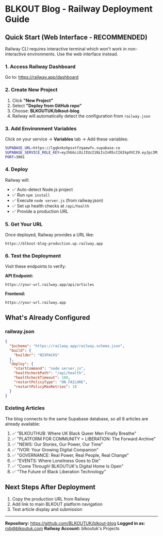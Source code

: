 # BLKOUT Blog - Railway Deployment Guide

## Quick Start (Web Interface - RECOMMENDED)

Railway CLI requires interactive terminal which won't work in non-interactive environments. Use the web interface instead.

### 1. Access Railway Dashboard
Go to: https://railway.app/dashboard

### 2. Create New Project
1. Click **"New Project"**
2. Select **"Deploy from GitHub repo"**
3. Choose: **BLKOUTUK/blkout-blog**
4. Railway will automatically detect the configuration from `railway.json`

### 3. Add Environment Variables

Click on your service → **Variables** tab → Add these variables:

```bash
SUPABASE_URL=https://lgqknkshpsxtfzqaewfv.supabase.co
SUPABASE_SERVICE_ROLE_KEY=eyJhbGciOiJIUzI1NiIsInR5cCI6IkpXVCJ9.eyJpc3MiOiJzdXBhYmFzZSIsInJlZiI6ImxncWtua3NocHN4dGZ6cWFld2Z2Iiwicm9sZSI6InNlcnZpY2Vfcm9sZSIsImlhdCI6MTcyNzQ0NzQzOSwiZXhwIjoyMDQzMDIzNDM5fQ.8LYD0kN7_rG0m9vXQGxhN5mNYP8FZvQ5vhFzXKqYE8I
PORT=3001
```

### 4. Deploy
Railway will:
- ✅ Auto-detect Node.js project
- ✅ Run `npm install`
- ✅ Execute `node server.js` (from railway.json)
- ✅ Set up health checks at `/api/health`
- ✅ Provide a production URL

### 5. Get Your URL
Once deployed, Railway provides a URL like:
```
https://blkout-blog-production.up.railway.app
```

### 6. Test the Deployment
Visit these endpoints to verify:

**API Endpoint:**
```
https://your-url.railway.app/api/articles
```

**Frontend:**
```
https://your-url.railway.app
```

## What's Already Configured

### railway.json
```json
{
  "$schema": "https://railway.app/railway.schema.json",
  "build": {
    "builder": "NIXPACKS"
  },
  "deploy": {
    "startCommand": "node server.js",
    "healthcheckPath": "/api/health",
    "healthcheckTimeout": 100,
    "restartPolicyType": "ON_FAILURE",
    "restartPolicyMaxRetries": 10
  }
}
```

### Existing Articles
The blog connects to the same Supabase database, so all 8 articles are already available:

1. ✅ "BLKOUTHUB: Where UK Black Queer Men Finally Breathe"
2. ✅ "PLATFORM FOR COMMUNITY = LIBERATION: The Forward Archive"
3. ✅ "NEWS: Our Stories, Our Power, Our Time"
4. ✅ "IVOR: Your Growing Digital Companion"
5. ✅ "GOVERNANCE: Real Power, Real People, Real Change"
6. ✅ "EVENTS: Where Loneliness Goes to Die"
7. ✅ "Come Through! BLKOUTUK's Digital Home Is Open"
8. ✅ "The Future of Black Liberation Technology"

## Next Steps After Deployment

1. Copy the production URL from Railway
2. Add link to main BLKOUT platform navigation
3. Test article display and submission

---

**Repository:** https://github.com/BLKOUTUK/blkout-blog
**Logged in as:** rob@blkoutuk.com
**Railway Account:** blkoutuk's Projects
